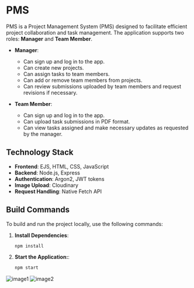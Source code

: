 # PMS
PMS is a Project Management System (PMS) designed to facilitate efficient project collaboration and task management. The application supports two roles: **Manager** and **Team Member**.

- **Manager**:
  - Can sign up and log in to the app.
  - Can create new projects.
  - Can assign tasks to team members.
  - Can add or remove team members from projects.
  - Can review submissions uploaded by team members and request revisions if necessary.

- **Team Member**:
  - Can sign up and log in to the app.
  - Can upload task submissions in PDF format.
  - Can view tasks assigned and make necessary updates as requested by the manager.

## Technology Stack

- **Frontend**: EJS, HTML, CSS, JavaScript
- **Backend**: Node.js, Express
- **Authentication**: Argon2, JWT tokens
- **Image Upload**: Cloudinary
- **Request Handling**: Native Fetch API

## Build Commands

To build and run the project locally, use the following commands:

1. **Install Dependencies**:
   ```bash
   npm install

2. **Start the Application:**:
   ```bash
   npm start


![image1](https://res.cloudinary.com/dw3uvmlbu/image/upload/v1723016553/Project_Management_System_1.09pm_08-07_gwgrv1.jpg)
![image2](https://res.cloudinary.com/dw3uvmlbu/image/upload/v1723016553/Project_Management_System_1.09pm_08-07_1_grocm5.jpg)

